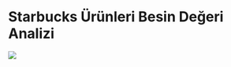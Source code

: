 # **Starbucks Ürünleri Besin Değeri Analizi**

![](https://cdn1.ntv.com.tr/gorsel/z5aLwQ4mUU6A2rsQYW6TSQ.jpg?width=660&height=495&mode=both&scale=both)

